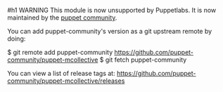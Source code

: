 #h1 WARNING
This module is now unsupported by Puppetlabs. It is now maintained by the [puppet community](https://puppet-community.github.io).

You can add puppet-community's version as a git upstream remote by doing:

$ git remote add puppet-community https://github.com/puppet-community/puppet-mcollective $ git fetch puppet-community

You can view a list of release tags at:
https://github.com/puppet-community/puppet-mcollective/releases

